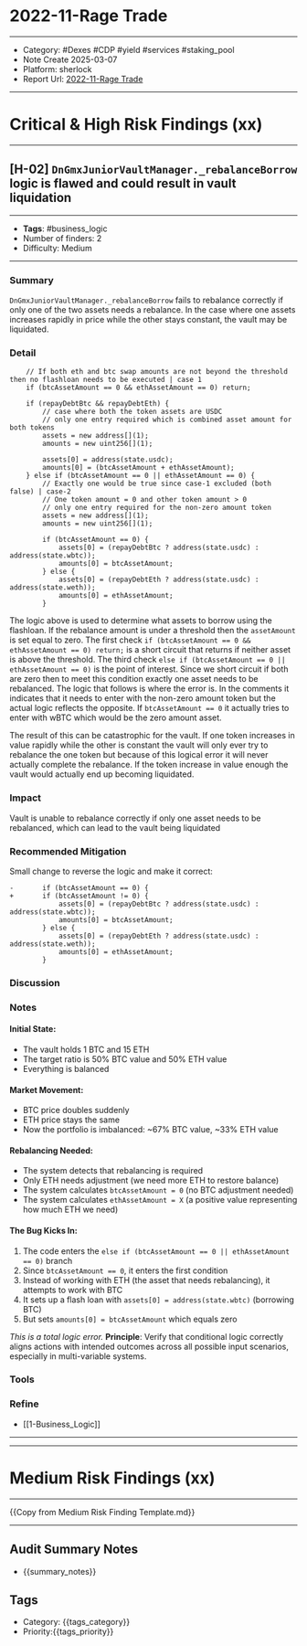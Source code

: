 # 2022-11-Rage Trade
---
- Category: #Dexes #CDP #yield #services #staking_pool 
- Note Create 2025-03-07
- Platform: sherlock
- Report Url: [2022-11-Rage Trade](https://audits.sherlock.xyz/contests/16/report)
---
# Critical & High Risk Findings (xx)

---
## [H-02] `DnGmxJuniorVaultManager._rebalanceBorrow` logic is flawed and could result in vault liquidation
----
- **Tags**: #business_logic 
- Number of finders: 2
- Difficulty: Medium
---
### Summary

`DnGmxJuniorVaultManager._rebalanceBorrow` fails to rebalance correctly if only one of the two assets needs a rebalance. In the case where one assets increases rapidly in price while the other stays constant, the vault may be liquidated.
### Detail

```solidity
    // If both eth and btc swap amounts are not beyond the threshold then no flashloan needs to be executed | case 1
    if (btcAssetAmount == 0 && ethAssetAmount == 0) return;

    if (repayDebtBtc && repayDebtEth) {
        // case where both the token assets are USDC
        // only one entry required which is combined asset amount for both tokens
        assets = new address[](1);
        amounts = new uint256[](1);

        assets[0] = address(state.usdc);
        amounts[0] = (btcAssetAmount + ethAssetAmount);
    } else if (btcAssetAmount == 0 || ethAssetAmount == 0) {
        // Exactly one would be true since case-1 excluded (both false) | case-2
        // One token amount = 0 and other token amount > 0
        // only one entry required for the non-zero amount token
        assets = new address[](1);
        amounts = new uint256[](1);

        if (btcAssetAmount == 0) {
            assets[0] = (repayDebtBtc ? address(state.usdc) : address(state.wbtc));
            amounts[0] = btcAssetAmount;
        } else {
            assets[0] = (repayDebtEth ? address(state.usdc) : address(state.weth));
            amounts[0] = ethAssetAmount;
        }
```

The logic above is used to determine what assets to borrow using the flashloan. If the rebalance amount is under a threshold then the `assetAmount` is set equal to zero. The first check `if (btcAssetAmount == 0 && ethAssetAmount == 0) return;` is a short circuit that returns if neither asset is above the threshold. The third check `else if (btcAssetAmount == 0 || ethAssetAmount == 0)` is the point of interest. Since we short circuit if both are zero then to meet this condition exactly one asset needs to be rebalanced. The logic that follows is where the error is. In the comments it indicates that it needs to enter with the non-zero amount token but the actual logic reflects the opposite. If `btcAssetAmount == 0` it actually tries to enter with wBTC which would be the zero amount asset.

The result of this can be catastrophic for the vault. If one token increases in value rapidly while the other is constant the vault will only ever try to rebalance the one token but because of this logical error it will never actually complete the rebalance. If the token increase in value enough the vault would actually end up becoming liquidated.
### Impact

Vault is unable to rebalance correctly if only one asset needs to be rebalanced, which can lead to the vault being liquidated
### Recommended Mitigation

Small change to reverse the logic and make it correct:

```solidity
-       if (btcAssetAmount == 0) {
+       if (btcAssetAmount != 0) {
            assets[0] = (repayDebtBtc ? address(state.usdc) : address(state.wbtc));
            amounts[0] = btcAssetAmount;
        } else {
            assets[0] = (repayDebtEth ? address(state.usdc) : address(state.weth));
            amounts[0] = ethAssetAmount;
        }
```

### Discussion

### Notes

#### Initial State:

- The vault holds 1 BTC and 15 ETH
- The target ratio is 50% BTC value and 50% ETH value
- Everything is balanced
#### Market Movement:

- BTC price doubles suddenly
- ETH price stays the same
- Now the portfolio is imbalanced: ~67% BTC value, ~33% ETH value
#### Rebalancing Needed:

- The system detects that rebalancing is required
- Only ETH needs adjustment (we need more ETH to restore balance)
- The system calculates `btcAssetAmount = 0` (no BTC adjustment needed)
- The system calculates `ethAssetAmount = X` (a positive value representing how much ETH we need)
#### The Bug Kicks In:

1. The code enters the `else if (btcAssetAmount == 0 || ethAssetAmount == 0)` branch
2. Since `btcAssetAmount == 0`, it enters the first condition
3. Instead of working with ETH (the asset that needs rebalancing), it attempts to work with BTC
4. It sets up a flash loan with `assets[0] = address(state.wbtc)` (borrowing BTC)
5. But sets `amounts[0] = btcAssetAmount` which equals zero

*This is a total logic error.*
**Principle**: Verify that conditional logic correctly aligns actions with intended outcomes across all possible input scenarios, especially in multi-variable systems.
### Tools
### Refine

- [[1-Business_Logic]]

---

---

# Medium Risk Findings (xx)

---

{{Copy from Medium Risk Finding Template.md}}

---

## Audit Summary Notes
- {{summary_notes}}

## Tags
- Category: {{tags_category}}
- Priority:{{tags_priority}}